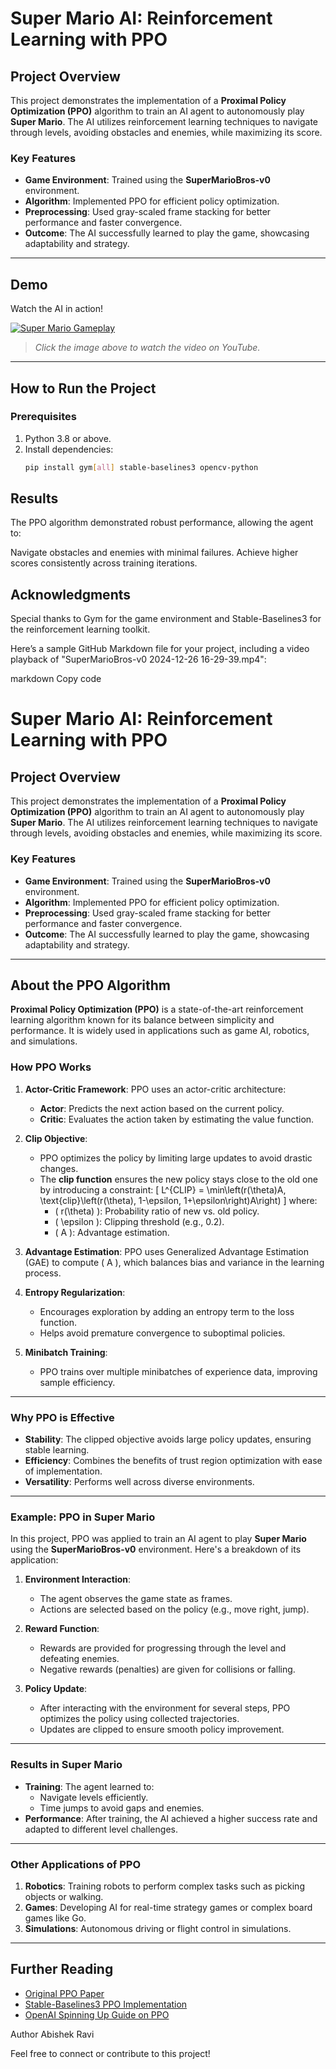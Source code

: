 # Super Mario AI: Reinforcement Learning with PPO

## Project Overview
This project demonstrates the implementation of a **Proximal Policy Optimization (PPO)** algorithm to train an AI agent to autonomously play **Super Mario**. The AI utilizes reinforcement learning techniques to navigate through levels, avoiding obstacles and enemies, while maximizing its score.

### Key Features
- **Game Environment**: Trained using the **SuperMarioBros-v0** environment.
- **Algorithm**: Implemented PPO for efficient policy optimization.
- **Preprocessing**: Used gray-scaled frame stacking for better performance and faster convergence.
- **Outcome**: The AI successfully learned to play the game, showcasing adaptability and strategy.

---

## Demo
Watch the AI in action!

[![Super Mario Gameplay](https://img.youtube.com/vi/KhsmDC6bTX8/0.jpg)](https://www.youtube.com/watch?v=KhsmDC6bTX8)

> *Click the image above to watch the video on YouTube.*

---
## How to Run the Project
### Prerequisites
1. Python 3.8 or above.
2. Install dependencies:
   ```bash
   pip install gym[all] stable-baselines3 opencv-python
## Results
The PPO algorithm demonstrated robust performance, allowing the agent to:

Navigate obstacles and enemies with minimal failures.
Achieve higher scores consistently across training iterations.

## Acknowledgments
Special thanks to Gym for the game environment and Stable-Baselines3 for the reinforcement learning toolkit.


Here’s a sample GitHub Markdown file for your project, including a video playback of "SuperMarioBros-v0 2024-12-26 16-29-39.mp4":

markdown
Copy code
# Super Mario AI: Reinforcement Learning with PPO

## Project Overview
This project demonstrates the implementation of a **Proximal Policy Optimization (PPO)** algorithm to train an AI agent to autonomously play **Super Mario**. The AI utilizes reinforcement learning techniques to navigate through levels, avoiding obstacles and enemies, while maximizing its score.

### Key Features
- **Game Environment**: Trained using the **SuperMarioBros-v0** environment.
- **Algorithm**: Implemented PPO for efficient policy optimization.
- **Preprocessing**: Used gray-scaled frame stacking for better performance and faster convergence.
- **Outcome**: The AI successfully learned to play the game, showcasing adaptability and strategy.

---
## About the PPO Algorithm

**Proximal Policy Optimization (PPO)** is a state-of-the-art reinforcement learning algorithm known for its balance between simplicity and performance. It is widely used in applications such as game AI, robotics, and simulations.

### How PPO Works

1. **Actor-Critic Framework**:
   PPO uses an actor-critic architecture:
   - **Actor**: Predicts the next action based on the current policy.
   - **Critic**: Evaluates the action taken by estimating the value function.

2. **Clip Objective**:
   - PPO optimizes the policy by limiting large updates to avoid drastic changes.
   - The **clip function** ensures the new policy stays close to the old one by introducing a constraint:
     \[
     L^{CLIP} = \min\left(r(\theta)A, \text{clip}\left(r(\theta), 1-\epsilon, 1+\epsilon\right)A\right)
     \]
     where:
     - \( r(\theta) \): Probability ratio of new vs. old policy.
     - \( \epsilon \): Clipping threshold (e.g., 0.2).
     - \( A \): Advantage estimation.

3. **Advantage Estimation**:
   PPO uses Generalized Advantage Estimation (GAE) to compute \( A \), which balances bias and variance in the learning process.

4. **Entropy Regularization**:
   - Encourages exploration by adding an entropy term to the loss function.
   - Helps avoid premature convergence to suboptimal policies.

5. **Minibatch Training**:
   - PPO trains over multiple minibatches of experience data, improving sample efficiency.

---

### Why PPO is Effective
- **Stability**: The clipped objective avoids large policy updates, ensuring stable learning.
- **Efficiency**: Combines the benefits of trust region optimization with ease of implementation.
- **Versatility**: Performs well across diverse environments.

---

### Example: PPO in Super Mario

In this project, PPO was applied to train an AI agent to play **Super Mario** using the **SuperMarioBros-v0** environment. Here's a breakdown of its application:

1. **Environment Interaction**:
   - The agent observes the game state as frames.
   - Actions are selected based on the policy (e.g., move right, jump).

2. **Reward Function**:
   - Rewards are provided for progressing through the level and defeating enemies.
   - Negative rewards (penalties) are given for collisions or falling.

3. **Policy Update**:
   - After interacting with the environment for several steps, PPO optimizes the policy using collected trajectories.
   - Updates are clipped to ensure smooth policy improvement.

---

### Results in Super Mario
- **Training**: The agent learned to:
  - Navigate levels efficiently.
  - Time jumps to avoid gaps and enemies.
- **Performance**: After training, the AI achieved a higher success rate and adapted to different level challenges.

---

### Other Applications of PPO
1. **Robotics**: Training robots to perform complex tasks such as picking objects or walking.
2. **Games**: Developing AI for real-time strategy games or complex board games like Go.
3. **Simulations**: Autonomous driving or flight control in simulations.

---

## Further Reading
- [Original PPO Paper](https://arxiv.org/abs/1707.06347)
- [Stable-Baselines3 PPO Implementation](https://stable-baselines3.readthedocs.io/en/master/modules/ppo.html)
- [OpenAI Spinning Up Guide on PPO](https://spinningup.openai.com/en/latest/algorithms/ppo.html)



Author
Abishek Ravi

Feel free to connect or contribute to this project!
